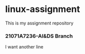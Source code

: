 # linux-assignment
This is my assignment repository
<br>
<h3>21071A7236-AI&DS Branch</h3>
I want another line
